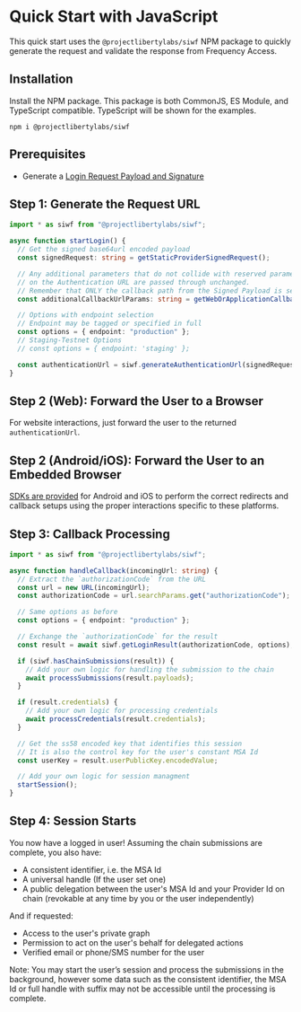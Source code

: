# Quick Start with JavaScript

This quick start uses the `@projectlibertylabs/siwf` NPM package to quickly generate the request and validate the response from Frequency Access.

## Installation

Install the NPM package.
This package is both CommonJS, ES Module, and TypeScript compatible.
TypeScript will be shown for the examples.

`npm i @projectlibertylabs/siwf`

## Prerequisites

- Generate a [Login Request Payload and Signature](./Generate.md)

## Step 1: Generate the Request URL

```typescript
import * as siwf from "@projectlibertylabs/siwf";

async function startLogin() {
  // Get the signed base64url encoded payload
  const signedRequest: string = getStaticProviderSignedRequest();

  // Any additional parameters that do not collide with reserved parameter names
  // on the Authentication URL are passed through unchanged.
  // Remember that ONLY the callback path from the Signed Payload is secured via signature.
  const additionalCallbackUrlParams: string = getWebOrApplicationCallbackUrlParams();

  // Options with endpoint selection
  // Endpoint may be tagged or specified in full
  const options = { endpoint: "production" };
  // Staging-Testnet Options
  // const options = { endpoint: 'staging' };

  const authenticationUrl = siwf.generateAuthenticationUrl(signedRequest, additionalCallbackUrlParams, options);
}
```

## Step 2 (Web): Forward the User to a Browser

For website interactions, just forward the user to the returned `authenticationUrl`.

## Step 2 (Android/iOS): Forward the User to an Embedded Browser

[SDKs are provided](./SDK/Overview.md) for Android and iOS to perform the correct redirects and callback setups using the proper interactions specific to these platforms.

## Step 3: Callback Processing

```typescript
import * as siwf from "@projectlibertylabs/siwf";

async function handleCallback(incomingUrl: string) {
  // Extract the `authorizationCode` from the URL
  const url = new URL(incomingUrl);
  const authorizationCode = url.searchParams.get("authorizationCode");

  // Same options as before
  const options = { endpoint: "production" };

  // Exchange the `authorizationCode` for the result
  const result = await siwf.getLoginResult(authorizationCode, options);

  if (siwf.hasChainSubmissions(result)) {
    // Add your own logic for handling the submission to the chain
    await processSubmissions(result.payloads);
  }

  if (result.credentials) {
    // Add your own logic for processing credentials
    await processCredentials(result.credentials);
  }

  // Get the ss58 encoded key that identifies this session
  // It is also the control key for the user's constant MSA Id
  const userKey = result.userPublicKey.encodedValue;

  // Add your own logic for session managment
  startSession();
}
```

## Step 4: Session Starts

You now have a logged in user!
Assuming the chain submissions are complete, you also have:

- A consistent identifier, i.e. the MSA Id
- A universal handle (If the user set one)
- A public delegation between the user's MSA Id and your Provider Id on chain (revokable at any time by you or the user independently)

And if requested:

- Access to the user's private graph
- Permission to act on the user's behalf for delegated actions
- Verified email or phone/SMS number for the user

<div class="warning">
Note: You may start the user’s session and process the submissions in the background, however some data such as the consistent identifier, the MSA Id or full handle with suffix may not be accessible until the processing is complete.
</div>
